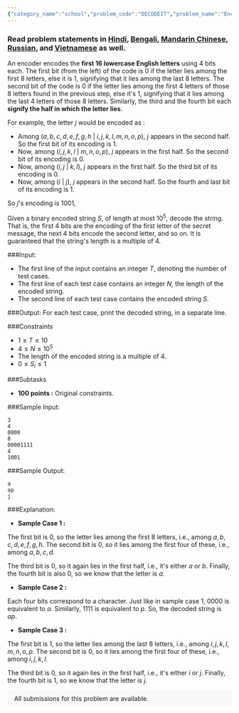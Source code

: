 ```yaml
---
{"category_name":"school","problem_code":"DECODEIT","problem_name":"Encoded String","problemComponents":{"constraints":"","constraintsState":false,"subtasks":"","subtasksState":false,"inputFormat":"","inputFormatState":false,"outputFormat":"","outputFormatState":false,"sampleTestCases":{"0":{"id":1,"input":"3\r\n4\r\n0000\r\n8\r\n00001111\r\n4\r\n1001","output":"a\r\nap\r\nj","explanation":"- **Sample Case $1$ :**     \r\n\r\nThe first bit is $0$, so the letter lies among the first $8$ letters, i.e., among $a,b,c,d,e,f,g,h$. The second bit is $0$, so it lies among the first four of these, i.e., among $a,b,c,d$. \r\n\r\nThe third bit is $0$, so it again lies in the first half, i.e., it\u0027s either $a$ or $b$. Finally, the fourth bit is also $0$, so we know that the letter is $a$.\r\n\r\n- **Sample Case $2$ :**     \r\n\r\nEach four bits correspond to a character. Just like in sample case $1$, $0000$ is equivalent to $a$. Similarly, $1111$ is equivalent to $p$. So, the decoded string is $ap$.\r\n\r\n- **Sample Case $3$ :**     \r\n\r\nThe first bit is $1$, so the letter lies among the last $8$ letters, i.e., among $i,j,k,l,m,n,o,p$. The second bit is $0$, so it lies among the first four of these, i.e., among $i,j,k,l$. \r\n\r\nThe third bit is $0$, so it again lies in the first half, i.e., it\u0027s either $i$ or $j$. Finally, the fourth bit is $1$, so we know that the letter is $j$.","isDeleted":false}}},"video_editorial_url":"https://youtu.be/Ma2kUa4lDoY","languages_supported":{"0":"CPP14","1":"C","2":"JAVA","3":"PYTH 3.6","4":"CPP17","5":"PYTH","6":"PYP3","7":"CS2","8":"ADA","9":"PYPY","10":"TEXT","11":"PAS fpc","12":"NODEJS","13":"RUBY","14":"PHP","15":"GO","16":"HASK","17":"TCL","18":"PERL","19":"SCALA","20":"LUA","21":"kotlin","22":"BASH","23":"JS","24":"LISP sbcl","25":"rust","26":"PAS gpc","27":"BF","28":"CLOJ","29":"R","30":"D","31":"CAML","32":"FORT","33":"ASM","34":"swift","35":"FS","36":"WSPC","37":"LISP clisp","38":"SQL","39":"SCM guile","40":"PERL6","41":"ERL","42":"CLPS","43":"ICK","44":"NICE","45":"PRLG","46":"ICON","47":"COB","48":"SCM chicken","49":"PIKE","50":"SCM qobi","51":"ST","52":"SQLQ","53":"NEM"},"max_timelimit":1,"source_sizelimit":50000,"problem_author":"daanish_adm","problem_tester":"","date_added":"31-12-2020","tags":{"0":"akashbhalotia","1":"binary","2":"daanish_adm","3":"easy","4":"jan21","5":"observation"},"problem_difficulty_level":"Easy","best_tag":"","editorial_url":"https://discuss.codechef.com/problems/DECODEIT","time":{"view_start_date":1104528600,"submit_start_date":1104528600,"visible_start_date":1104528600,"end_date":1735669800},"is_direct_submittable":false,"problemDiscussURL":"https://discuss.codechef.com/search?q=DECODEIT","is_proctored":false,"visitedContests":{},"layout":"problem"}
---
```

### Read problem statements in [Hindi](https://www.codechef.com/download/translated/JAN21/hindi/DECODEIT.pdf), [Bengali](https://www.codechef.com/download/translated/JAN21/bengali/DECODEIT.pdf), [Mandarin Chinese](https://www.codechef.com/download/translated/JAN21/mandarin/DECODEIT.pdf), [Russian](https://www.codechef.com/download/translated/JAN21/russian/DECODEIT.pdf), and [Vietnamese](https://www.codechef.com/download/translated/JAN21/vietnamese/DECODEIT.pdf) as well.

An encoder encodes the **first $16$ lowercase English letters** using $4$ bits each. The first bit (from the left) of the code is $0$ if the letter lies among the first $8$ letters, else it is $1$, signifying that it lies among the last $8$ letters. The second bit of the code is $0$ if the letter lies among the first $4$ letters of those $8$ letters found in the previous step, else it's $1$, signifying that it lies among the last $4$ letters of those $8$ letters. Similarly, the third and the fourth bit each **signify the half in which the letter lies**. 

For example, the letter $j$ would be encoded as :
- Among $(a,b,c,d,e,f,g,h$ $|$ $i,j,k,l,m,n,o,p)$, $j$ appears in the second half. So the first bit of its encoding is $1$.
- Now, among $(i,j,k,l$ $|$ $m,n,o,p)$, $j$ appears in the first half. So the second bit of its encoding is $0$.
- Now, among $(i,j$ $|$ $k,l)$, $j$ appears in the first half. So the third bit of its encoding is $0$.
- Now, among $(i$ $|$ $j)$, $j$ appears in the second half. So the fourth and last bit of its encoding is $1$.

So $j$'s encoding is $1001$,

Given a binary encoded string $S$, of length at most $10^5$, decode the string. That is, the first 4 bits are the encoding of the first letter of the secret message, the next 4 bits encode the second letter, and so on. It is guaranteed that the string's length is a multiple of 4.

###Input:
- The first line of the input contains an integer $T$, denoting the number of test cases.
- The first line of each test case contains an integer $N$, the length of the encoded string.
- The second line of each test case contains the encoded string $S$.

###Output:
For each test case, print the decoded string, in a separate line.

###Constraints 
- $1 \leq T \leq 10$
- $4 \leq N \leq 10^5$
- The length of the encoded string is a multiple of $4$.
- $0 \le S_i \le 1$

###Subtasks
- **$100$ points :** Original constraints. 

###Sample Input:
```
3
4
0000
8
00001111
4
1001
```
###Sample Output:
```
a
ap
j
```
	
###Explanation:
- **Sample Case $1$ :**     

The first bit is $0$, so the letter lies among the first $8$ letters, i.e., among $a,b,c,d,e,f,g,h$. The second bit is $0$, so it lies among the first four of these, i.e., among $a,b,c,d$. 

The third bit is $0$, so it again lies in the first half, i.e., it's either $a$ or $b$. Finally, the fourth bit is also $0$, so we know that the letter is $a$.

- **Sample Case $2$ :**     

Each four bits correspond to a character. Just like in sample case $1$, $0000$ is equivalent to $a$. Similarly, $1111$ is equivalent to $p$. So, the decoded string is $ap$.

- **Sample Case $3$ :**     

The first bit is $1$, so the letter lies among the last $8$ letters, i.e., among $i,j,k,l,m,n,o,p$. The second bit is $0$, so it lies among the first four of these, i.e., among $i,j,k,l$. 

The third bit is $0$, so it again lies in the first half, i.e., it's either $i$ or $j$. Finally, the fourth bit is $1$, so we know that the letter is $j$.
<aside style='background: #f8f8f8;padding: 10px 15px;'><div>All submissions for this problem are available.</div></aside>